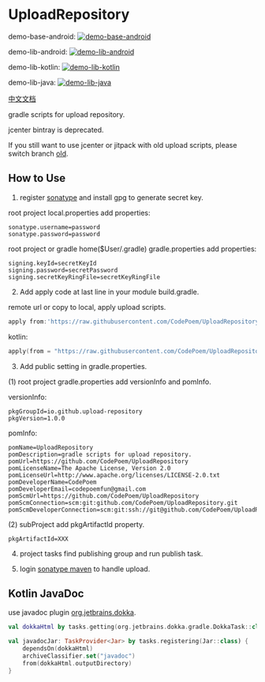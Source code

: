 # UploadRepository

demo-base-android: [![demo-base-android](https://maven-badges.herokuapp.com/maven-central/io.github.codepoem/demo-base-android/badge.svg)](https://maven-badges.herokuapp.com/maven-central/io.github.codepoem/demo-base-android)

demo-lib-android: [![demo-lib-android](https://maven-badges.herokuapp.com/maven-central/io.github.codepoem/demo-lib-android/badge.svg)](https://maven-badges.herokuapp.com/maven-central/io.github.codepoem/demo-lib-android)

demo-lib-kotlin: [![demo-lib-kotlin](https://maven-badges.herokuapp.com/maven-central/io.github.codepoem/demo-lib-kotlin/badge.svg)](https://maven-badges.herokuapp.com/maven-central/io.github.codepoem/demo-lib-kotlin)

demo-lib-java: [![demo-lib-java](https://maven-badges.herokuapp.com/maven-central/io.github.codepoem/demo-lib-java/badge.svg)](https://maven-badges.herokuapp.com/maven-central/io.github.codepoem/demo-lib-java)

[中文文档](README_CN.md)

gradle scripts for upload repository.

jcenter bintray is deprecated.

If you still want to use jcenter or jitpack with old upload scripts, please switch branch [old](https://github.com/CodePoem/UploadRepository/tree/old).

## How to Use

1. register [sonatype](https://issues.sonatype.org/) and install gpg to generate secret key.

root project local.properties add properties:

```properties
sonatype.username=password
sonatype.password=password
```

root project or gradle home($User/.gradle) gradle.properties add properties:

```properties
signing.keyId=secretKeyId
signing.password=secretPassword
signing.secretKeyRingFile=secretKeyRingFile
```

2. Add apply code at last line in your module build.gradle.

remote url or copy to local, apply upload scripts.

```gradle
apply from:'https://raw.githubusercontent.com/CodePoem/UploadRepository/main/mavencentral/publish.gradle.kts'
```

kotlin:

```kotlin
apply(from = "https://raw.githubusercontent.com/CodePoem/UploadRepository/main/mavencentral/publish.gradle.kts")
```

3. Add public setting in gradle.properties.

(1) root project gradle.properties add versionInfo and pomInfo.

versionInfo:

```properties
pkgGroupId=io.github.upload-repository
pkgVersion=1.0.0
```

pomInfo:

```properties
pomName=UploadRepository
pomDescription=gradle scripts for upload repository.
pomUrl=https://github.com/CodePoem/UploadRepository
pomLicenseName=The Apache License, Version 2.0
pomLicenseUrl=http://www.apache.org/licenses/LICENSE-2.0.txt
pomDeveloperName=CodePoem
pomDeveloperEmail=codepoemfun@gmail.com
pomScmUrl=https://github.com/CodePoem/UploadRepository
pomScmConnection=scm:git:github.com/CodePoem/UploadRepository.git
pomScmDeveloperConnection=scm:git:ssh://git@github.com/CodePoem/UploadRepository.git
```

(2) subProject add pkgArtifactId property.

```properties
pkgArtifactId=XXX
```

4. project tasks find publishing group and run publish task.

5. login [sonatype maven](https://s01.oss.sonatype.org/) to handle upload.

## Kotlin JavaDoc

use javadoc plugin [org.jetbrains.dokka](https://plugins.gradle.org/plugin/org.jetbrains.dokka).

```kotlin
val dokkaHtml by tasks.getting(org.jetbrains.dokka.gradle.DokkaTask::class)

val javadocJar: TaskProvider<Jar> by tasks.registering(Jar::class) {
    dependsOn(dokkaHtml)
    archiveClassifier.set("javadoc")
    from(dokkaHtml.outputDirectory)
}
```
